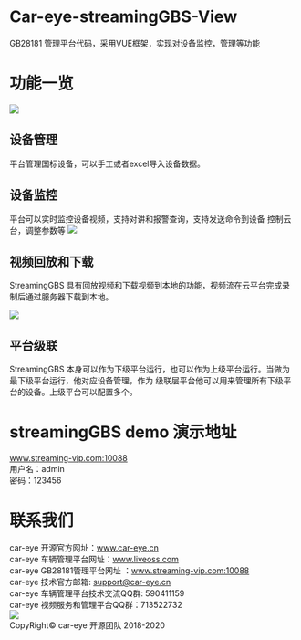 # Car-eye-streamingGBS-View
GB28181 管理平台代码，采用VUE框架，实现对设备监控，管理等功能

# 功能一览
![](https://gitee.com/careye_open_source_platform_group/car-eye-streaming-gbs-view/raw/main/View.png)
##  设备管理

平台管理国标设备，可以手工或者excel导入设备数据。

##  设备监控

平台可以实时监控设备视频，支持对讲和报警查询，支持发送命令到设备
控制云台，调整参数等
![](https://gitee.com/careye_open_source_platform_group/car-eye-streaming-gbs-view/raw/main/monitor.png)   

##  视频回放和下载
StreamingGBS 具有回放视频和下载视频到本地的功能，视频流在云平台完成录制后通过服务器下载到本地。   

![](https://gitee.com/careye_open_source_platform_group/car-eye-streaming-gbs-view/raw/main/replay.png)   

## 平台级联     

StreamingGBS 本身可以作为下级平台运行，也可以作为上级平台运行。当做为最下级平台运行，他对应设备管理，作为
级联层平台他可以用来管理所有下级平台的设备。上级平台可以配置多个。


# streamingGBS demo 演示地址    
www.streaming-vip.com:10088   
用户名：admin    
密码：123456   



# 联系我们

car-eye 开源官方网址：www.car-eye.cn    
car-eye 车辆管理平台网址：www.liveoss.com  
car-eye GB28181管理平台网址 ：www.streaming-vip.com:10088     
car-eye 技术官方邮箱: support@car-eye.cn  
car-eye 车辆管理平台技术交流QQ群: 590411159   
car-eye 视频服务和管理平台QQ群：713522732   
![](https://gitee.com/careye_open_source_platform_group/car-eye-jtt1078-media-server/raw/master/QQ/QQ.jpg)     
CopyRight©  car-eye 开源团队 2018-2020
